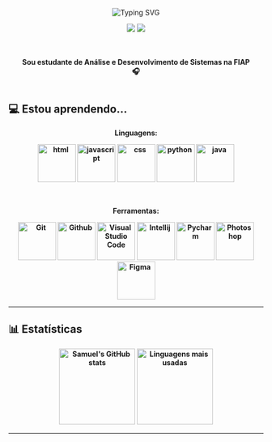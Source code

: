 <p align="center">
  <img align="center" src="https://readme-typing-svg.demolab.com?font=Open+Sans&weight=500&size=50&duration=4000&pause=300&color=fccb6f&center=true&vCenter=true&repeat=false&random=false&width=1200&height=200&lines=Olá!+Eu+sou+o+Samuel!&background=010d23" alt="Typing SVG" />
</p>

<div align="center">
  <a href="mailto:samueldamasceno.vip@gmail.com"><img src="https://img.shields.io/badge/Email-D14836?style=for-the-badge&logo=gmail&logoColor=white&color=038bbb"/></a>
  <a href="https://www.linkedin.com/in/samuel-damasceno-174a32312/" target="_blank"><img src="https://img.shields.io/badge/LinkedIn-0A66C2?style=for-the-badge&logo=linkedin&logoColor=white&color=038bbb"/></a>
  <!-- <a href="#" target="_blank"><img src="https://img.shields.io/badge/Instagram-E4405F?style=for-the-badge&logo=instagram&logoColor=white&color=038bbb"/></a> -->
</div>

<br>
<p align="center">
    <br>
    <strong>Sou estudante de Análise e Desenvolvimento de Sistemas na FIAP<strong>
    <br>
    🎧
    <br>
    <br>
</p>

## 💻 Estou aprendendo...

<p align="center">
  <strong>Linguagens:</strong>
</p>

<p align="center" >
  <img alt="html" src="https://cdn.jsdelivr.net/gh/devicons/devicon@latest/icons/html5/html5-plain-wordmark.svg" width="75" height="75"/>
<img alt="javascript" src="https://cdn.jsdelivr.net/gh/devicons/devicon@latest/icons/javascript/javascript-original.svg" width="75" height="75"/>
  <img alt="css" src="https://cdn.jsdelivr.net/gh/devicons/devicon@latest/icons/css3/css3-plain-wordmark.svg" width="75" height="75"/>
  <img alt="python" src="https://cdn.jsdelivr.net/gh/devicons/devicon@latest/icons/python/python-plain.svg" width="75" height="75"/>
  <img alt="java" src="https://cdn.jsdelivr.net/gh/devicons/devicon@latest/icons/java/java-plain.svg" width="75" height="75"/>
</p>

<br>
<p align="center">
  <strong>Ferramentas:</strong>
</p>

<p align="center">
<img alt="Git" src="https://cdn.jsdelivr.net/gh/devicons/devicon@latest/icons/git/git-original.svg" width="75" height="75"/>
<img alt="Github" src="https://cdn.jsdelivr.net/gh/devicons/devicon@latest/icons/github/github-original.svg" width="75" height="75"/>
<img alt="Visual Studio Code" src="https://cdn.jsdelivr.net/gh/devicons/devicon@latest/icons/vscode/vscode-original.svg" width="75" height="75"/>
<img alt="Intellij" src="https://cdn.jsdelivr.net/gh/devicons/devicon@latest/icons/intellij/intellij-original.svg" width="75" height="75"/>
<img alt="Pycharm" src="https://cdn.jsdelivr.net/gh/devicons/devicon@latest/icons/pycharm/pycharm-original.svg" width="75" height="75"/>
<img alt="Photoshop" src="https://cdn.jsdelivr.net/gh/devicons/devicon@latest/icons/photoshop/photoshop-original.svg" width="75" height="75"/>
<img alt="Figma" src="https://cdn.jsdelivr.net/gh/devicons/devicon@latest/icons/figma/figma-original.svg" width="75" height="75"/>
          
</p>     
          

---

## 📊 Estatísticas

<p align="center">
  <img src="https://github-readme-stats.vercel.app/api?username=samueldamasceno&show_icons=true&bg_color=010d23&title_color=e19f41&text_color=fccb6f&icon_color=038bbb&locale=pt-br&hide_border=true" alt="Samuel's GitHub stats" height="150"/>
  <img src="https://github-readme-stats.vercel.app/api/top-langs/?username=samueldamasceno&layout=compact&bg_color=010d23&title_color=e19f41&text_color=fccb6f&locale=pt-br&hide_border=true" alt="Linguagens mais usadas" height="150"/>
  
</p>


---
